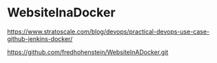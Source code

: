 ﻿# WebsiteInaDocker
 
 https://www.stratoscale.com/blog/devops/practical-devops-use-case-github-jenkins-docker/
 
 https://github.com/fredhohenstein/WebsiteInADocker.git

